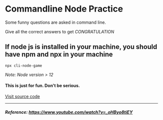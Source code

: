 # Commandline Node Practice

Some funny questions are asked in command line.

Give all the correct answers to get *CONGRATULATION*

## If node js is installed in your machine, you should have npm and npx in your machine
```
npx cli-node-game
```

*Note: Node version > 12*

#### This is just for fun. Don't be serious.

[Visit source code](https://github.com/PrakashDahal/cli-fun-game)

---

##### Reference: https://www.youtube.com/watch?v=_oHByo8tiEY